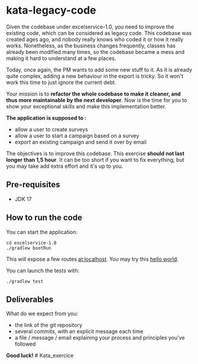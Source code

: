 # kata-legacy-code

Given the codebase under excelservice-1.0, you need to improve the existing code, which can be considered as legacy code. This codebase was created ages ago, and nobody really knows who coded it or how it really works. Nonetheless, as the business changes frequently, classes has already been modified many times, so the codebase became a mess and making it hard to understand at a few places.

Today, once again, the PM wants to add some new stuff to it. As it is already quite complex, adding a new behaviour in the export is tricky. So it won't work this time to just ignore the current debt.

Your mission is to **refactor the whole codebase to make it cleaner, and thus more maintainable by the next developer**. Now is the time for you to show your exceptional skills and make this implementation better.

**The application is supposed to :**

- allow a user to create surveys
- allow a user to start a campaign based on a survey
- export an existing campaign and send it over by email

The objectives is to improve this codebase. This exercise **should not last longer than 1,5 hour**. It can be too short if you want to fix everything, but you may take add extra effort and it's up to you.

## Pre-requisites

- JDK 17

## How to run the code

You can start the application:

```
cd excelservice-1.0
./gradlew bootRun
```

This will expose a few routes [at localhost](http://localhost:8080/api). You may try this [hello world](http://localhost:8080/api/hello).

You can launch the tests with:

```
./gradlew test
```

## Deliverables

What do we expect from you:
- the link of the git repository
- several commits, with an explicit message each time
- a file / message / email explaining your process and principles you've followed

**Good luck!**
#   K a t a _ e x e r c i c e  
 